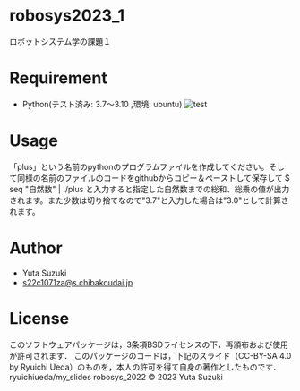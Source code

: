 # robosys2023_1
ロボットシステム学の課題１

# Requirement
* Python(テスト済み: 3.7～3.10 ,環境: ubuntu)
![test](https://github.com/yutasuzuki310/robosys2023/actions/workflows/test.yml/badge.svg)

# Usage
「plus」という名前のpythonのプログラムファイルを作成してください。そして同様の名前のファイルのコードをgithubからコピー＆ペーストして保存して
$ seq "自然数" | ./plus
と入力すると指定した自然数までの総和、総乗の値が出力されます。また少数は切り捨てなので"3.7"と入力した場合は"3.0"として計算されます。

# Author
* Yuta Suzuki
* s22c1071za@s.chibakoudai.jp

# License
このソフトウェアパッケージは，3条項BSDライセンスの下，再頒布および使用が許可されます．
このパッケージのコードは，下記のスライド（CC-BY-SA 4.0 by Ryuichi Ueda）のものを，本人の許可を得て自身の著作としたものです．
ryuichiueda/my_slides robosys_2022
© 2023 Yuta Suzuki
